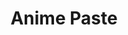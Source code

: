 ---
layout: home
sidebar: false

title: Anime Paste
titleTemplate: Paste your favourite anime online

hero:
  name: Anime Paste
  text: Paste your favourite anime online
  tagline: 你所热爱的就是你的动画
  image:
    src: /favicon.svg
    alt: AnimePaste
  actions:
    - theme: brand
      text: 开始
      link: /guide/
    - theme: alt
      text: 试一试
      link: https://anime.xlorpaste.cn
    - theme: alt
      text: GitHub
      link: https://github.com/XLorPaste/AnimePaste

features:
  - title: 自动化
    details: 自动抓取 / 下载 / 上传动画资源
  - title: 无服务器架构
    details: 你无需购买服务器来部署
  - title: 安全
    details: 只有授权的用户才能获取播放链接
---